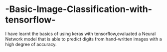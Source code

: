 # -Basic-Image-Classification-with-tensorflow-
I have learnt the basics of using keras with tensorflow,evaluated a Neural Network model that is able to predict digits from hand-written images with a high degree of accuracy. 
